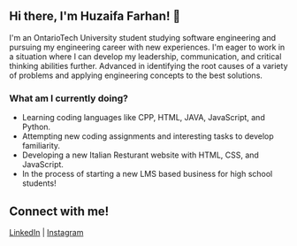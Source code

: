 ## Hi there, I'm Huzaifa Farhan! 👋

I'm an OntarioTech University student studying software engineering and pursuing my engineering career with new experiences. I'm eager to work in a situation where I can develop my leadership, communication, and critical thinking abilities further. Advanced in identifying the root causes of a variety of problems and applying engineering concepts to the best solutions. 

### What am I currently doing?
 -   Learning coding languages like CPP, HTML, JAVA, JavaScript, and Python.
 -   Attempting new coding assignments and interesting tasks to develop familiarity.
 -   Developing a new Italian Resturant website with HTML, CSS, and JavaScript.
 -   In the process of starting a new LMS based business for high school students!

## Connect with me!
[LinkedIn](https://www.linkedin.com/in/huzaifafarhan17/) | [Instagram](https://www.instagram.com/huzaifa.farh/)
